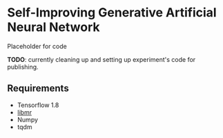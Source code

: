 # Self-Improving Generative Artificial Neural Network

Placeholder for code

**TODO**: currently cleaning up and setting up experiment's code for publishing.

## Requirements
* Tensorflow 1.8
* [libmr](https://github.com/Vastlab/libMR)
* Numpy
* tqdm
